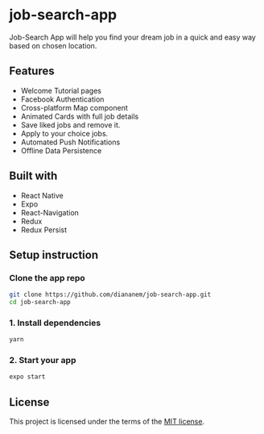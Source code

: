 # job-search-app

Job-Search App will help you find your dream job in a quick and easy way based on chosen location. 

## Features

* Welcome Tutorial pages
* Facebook Authentication
* Cross-platform Map component
* Animated Cards with full job details
* Save liked jobs and remove it.
* Apply to your choice jobs.
* Automated Push Notifications
* Offline Data Persistence

## Built with

* React Native
* Expo
* React-Navigation
* Redux
* Redux Persist

## Setup instruction

### Clone the app repo
```sh
git clone https://github.com/diananem/job-search-app.git
cd job-search-app
```

### 1. Install dependencies

```sh
yarn
```

### 2. Start your app

```sh 
expo start
```

## License

This project is licensed under the terms of the [MIT license](LICENSE).
